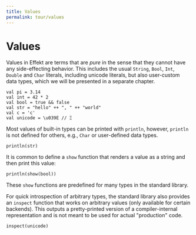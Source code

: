 ```yaml
---
title: Values
permalink: tour/values
---
```


# Values

Values in Effekt are terms that are _pure_ in the sense that they cannot have any side-effecting behavior. This includes
the usual `String`, `Bool`, `Int`, `Double` and `Char` literals, including unicode literals, but also user-custom data types, which we will be presented in a separate chapter.

```
val pi = 3.14
val int = 42 * 2
val bool = true && false
val str = "hello" ++ ", " ++ "world"
val c = 'c'
val unicode = \u039E // Ξ
```

Most values of built-in types can be printed with `println`, however, `println` is not defined for others, e.g., `Char` or user-defined data types.

```effekt:repl
println(str)
```
It is common to define a `show` function that renders a value as a string and then print this value:

```effekt:repl
println(show(bool))
```

These `show` functions are predefined for many types in the standard library.

For quick introspection of arbitrary types, the standard library also provides an `inspect` function that works on arbitrary values (only available for certain backends). This outputs a pretty-printed version of a compiler-internal representation and is not meant to be used for actual "production" code.

```effekt:repl
inspect(unicode)
```
